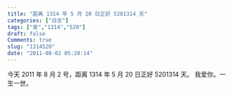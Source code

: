 ```yaml
---
title: "距离 1314 年 5 月 20 日正好 5201314 天"
categories: ["日志"]
tags: ["爱","1314","520"]
draft: false
Comments: true
slug: "1314520"
date: "2011-08-02 05:20:14"
---
```


今天 2011 年 8 月 2 号，距离 1314 年 5 月 20 日正好 5201314 天。
我爱你。一生一世。


